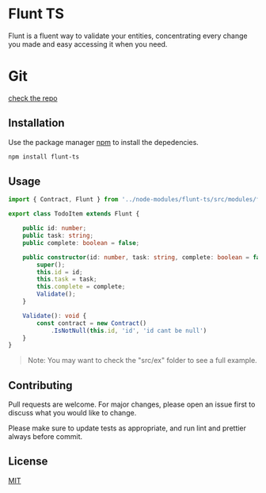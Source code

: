 # Flunt TS

Flunt is a fluent way to validate your entities, concentrating every change you made and easy accessing it when you need.

# Git

[check the repo](https://github.com/fcarvalhodev/flunt-ts/)

## Installation

Use the package manager [npm](https://nodejs.org/en/) to install the depedencies.

```bash
npm install flunt-ts
```

## Usage

```typescript
import { Contract, Flunt } from '../node-modules/flunt-ts/src/modules/flunt';

export class TodoItem extends Flunt {

    public id: number;
    public task: string;
    public complete: boolean = false;

    public constructor(id: number, task: string, complete: boolean = false) {
        super();
        this.id = id;
        this.task = task;
        this.complete = complete;
        Validate();
    }

    Validate(): void {
        const contract = new Contract()
            .IsNotNull(this.id, 'id', 'id cant be null')
    }
}
```

> Note: You may want to check the "src/ex" folder to see a full example.

## Contributing
Pull requests are welcome. For major changes, please open an issue first to discuss what you would like to change.

Please make sure to update tests as appropriate, and run lint and prettier always before commit.

## License
[MIT](https://opensource.org/licenses/MIT)
